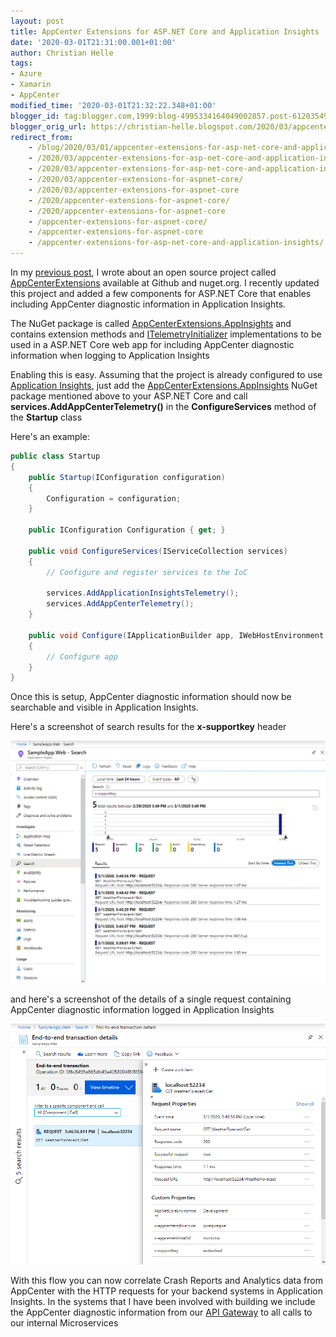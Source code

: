 ```yaml
---
layout: post
title: AppCenter Extensions for ASP.NET Core and Application Insights
date: '2020-03-01T21:31:00.001+01:00'
author: Christian Helle
tags: 
- Azure 
- Xamarin 
- AppCenter
modified_time: '2020-03-01T21:32:22.348+01:00'
blogger_id: tag:blogger.com,1999:blog-4995334164049002857.post-6120354957540588816
blogger_orig_url: https://christian-helle.blogspot.com/2020/03/appcenter-extensions-for-aspnet-core.html
redirect_from:
    - /blog/2020/03/01/appcenter-extensions-for-asp-net-core-and-application-insights/
    - /2020/03/appcenter-extensions-for-asp-net-core-and-application-insights/
    - /2020/03/appcenter-extensions-for-asp-net-core-and-application-insights
    - /2020/03/appcenter-extensions-for-aspnet-core/
    - /2020/03/appcenter-extensions-for-aspnet-core
    - /2020/appcenter-extensions-for-aspnet-core/
    - /2020/appcenter-extensions-for-aspnet-core
    - /appcenter-extensions-for-aspnet-core/
    - /appcenter-extensions-for-aspnet-core
    - /appcenter-extensions-for-asp-net-core-and-application-insights/
---
```


In my [previous post](/2020/02/appcenter-extensions-for-xamarinforms.html), I wrote about an open source project called [AppCenterExtensions](https://github.com/christianhelle/appcenterextensions) available at Github and nuget.org. I recently updated this project and added a few components for ASP.NET Core that enables including AppCenter diagnostic information in Application Insights.  
  
The NuGet package is called [AppCenterExtensions.AppInsights](https://www.nuget.org/packages/AppCenterExtensions.AppInsights) and contains extension methods and [ITelemetryInitializer](https://learn.microsoft.com/en-us/dotnet/api/microsoft.applicationinsights.extensibility.itelemetryinitializer?view=azure-dotnet&WT.mc_id=DT-MVP-5004822) implementations to be used in a ASP.NET Core web app for including AppCenter diagnostic information when logging to Application Insights  
  
Enabling this is easy. Assuming that the project is already configured to use [Application Insights](https://learn.microsoft.com/en-us/azure/azure-monitor/app/app-insights-overview?WT.mc_id=DT-MVP-5004822&tabs=net), just add the [AppCenterExtensions.AppInsights](https://www.nuget.org/packages/AppCenterExtensions.AppInsights) NuGet package mentioned above to your ASP.NET Core and call **services.AddAppCenterTelemetry()** in the **ConfigureServices** method of the **Startup** class  
  
Here's an example:

```csharp
public class Startup
{
    public Startup(IConfiguration configuration)
    {
        Configuration = configuration;
    }

    public IConfiguration Configuration { get; }

    public void ConfigureServices(IServiceCollection services)
    {
        // Configure and register services to the IoC

        services.AddApplicationInsightsTelemetry();
        services.AddAppCenterTelemetry();
    }

    public void Configure(IApplicationBuilder app, IWebHostEnvironment env)
    {
        // Configure app
    }
}
```

Once this is setup, AppCenter diagnostic information should now be searchable and visible in Application Insights.  
  
Here's a screenshot of search results for the **x-supportkey** header  
  
![](https://github.com/christianhelle/appcenterextensions/blob/master/images/appinsights-search-result.png?raw=true)  
  
and here's a screenshot of the details of a single request containing AppCenter diagnostic information logged in Application Insights  
  
![](https://github.com/christianhelle/appcenterextensions/blob/master/images/appinsights-search-result-details.png?raw=true)  
  
With this flow you can now correlate Crash Reports and Analytics data from AppCenter with the HTTP requests for your backend systems in Application Insights. In the systems that I have been involved with building we include the AppCenter diagnostic information from our [API Gateway](https://learn.microsoft.com/en-us/dotnet/architecture/microservices/architect-microservice-container-applications/direct-client-to-microservice-communication-versus-the-api-gateway-pattern?WT.mc_id=DT-MVP-5004822) to all calls to our internal Microservices